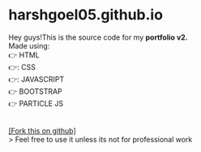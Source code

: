 # harshgoel05.github.io

Hey guys!This is the source code for my **portfolio v2.**<br>
Made using: <br>
:point_right: HTML <br>
:point_right::  CSS <br>
:point_right:: JAVASCRIPT <br>
:point_right: BOOTSTRAP <br>
:point_right: PARTICLE JS <br> 

<br>
<a href="https://github.com/harshgoel05/harshgoel05.github.io/fork">[Fork this on github]</a>
<br>
> Feel free to use it unless its not for professional work

